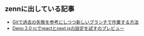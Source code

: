 ## zennに出している記事

- [Gitで過去の失敗を参考にしつつ新しいブランチで作業する方法](./articles/2024-09-07-correct-po4a-mistake.md)
- [Deno 2.0 rcでreactとnext.jsの設定を試すのプレビュー](./articles/2024-09-22-deno20-with-react-nextjs.md)

<!--
- [Gitで過去の失敗を参考にしつつ新しいブランチで作業する方法](./articles/2024-09-07-correct-po4a-mistake.html)

## zennに出してない記事

- [Deno 2.0 rcでreactとnext.jsの設定を試すのプレビュー](./articles/2024-09-22-deno20-with-react-nextjs.html)
- <https://yabuki.github.io/friendly-potato/articles/2024-09-22-deno20-with-react-nextjs.html>
-->
